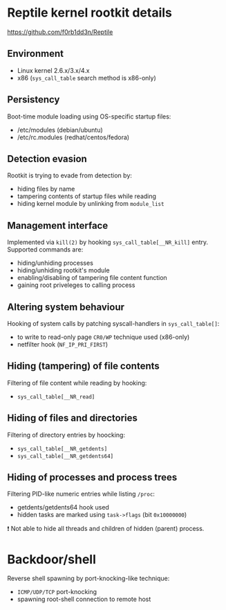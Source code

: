 # Reptile kernel rootkit details

https://github.com/f0rb1dd3n/Reptile

## Environment

- Linux kernel 2.6.x/3.x/4.x
- x86 (`sys_call_table` search method is x86-only)

## Persistency

Boot-time module loading using OS-specific startup files:
 - /etc/modules (debian/ubuntu)
 - /etc/rc.modules (redhat/centos/fedora)

## Detection evasion

Rootkit is trying to evade from detection by:
 - hiding files by name
 - tampering contents of startup files while reading
 - hiding kernel module by unlinking from `module_list`

## Management interface

Implemented via `kill(2)` by hooking `sys_call_table[__NR_kill]` entry. Supported commands are:
 - hiding/unhiding processes
 - hiding/unhiding rootkit's module
 - enabling/disabling of tampering file content function
 - gaining root priveleges to calling process

## Altering system behaviour

Hooking of system calls by patching syscall-handlers in `sys_call_table[]`:
 - to write to read-only page `CR0/WP` technique used (x86-only)
 - netfilter hook (`NF_IP_PRI_FIRST`)

## Hiding (tampering) of file contents

Filtering of file content while reading by hooking:
 - `sys_call_table[__NR_read]`

## Hiding of files and directories

Filtering of directory entries by hoocking:
 - `sys_call_table[__NR_getdents]`
 - `sys_call_table[__NR_getdents64]`

## Hiding of processes and process trees

Filtering PID-like numeric entries while listing `/proc`:
 - getdents/getdents64 hook used
 - hidden tasks are marked using `task->flags` (bit `0x10000000`)

:exclamation: Not able to hide all threads and children of hidden (parent) process.

# Backdoor/shell

Reverse shell spawning by port-knocking-like technique:
 - `ICMP/UDP/TCP` port-knocking
 - spawning root-shell connection to remote host
 
